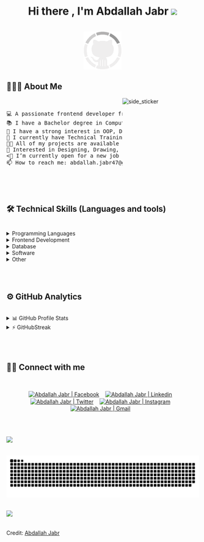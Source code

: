 <h1 align="center"><b>Hi there , I'm Abdallah Jabr </b><img src="https://media.giphy.com/media/hvRJCLFzcasrR4ia7z/giphy.gif" width="35"></h1>
<br>

<div align=center>
      <img src="https://raw.githubusercontent.com/AhmedFathyDev/AhmedFathyDev/main/GitHub.gif" alt="GitHub Octocat Logo" height="100">
</div>


## 👨🏻‍💻 About Me
<picture><img align="right" width=200px height=200px alt="side_sticker" src="https://media.giphy.com/media/TEnXkcsHrP4YedChhA/giphy.gif" /></picture><br>

<pre>
💻 A passionate frontend developer from Palestine
📚 I have a Bachelor degree in Computer Science from Birzeit University.
📝 I have a strong interest in OOP, Data structure, Html, CSS, and Java script.
🔭 I currently have Technical Training in React with Gaza Sky Geeks.
👨‍💻 All of my projects are available at : <a href="https://github.com/abdallahjabr47?tab=repositories" target="blank">Repositories</a>
🚩 Interested in Designing, Drawing, Photographing and Filmmaking.
<🤔 I’m currently open for a new job opportunity, this is <a href="https://drive.google.com/file/d/1AdO39G_D4QrqjAnBoVvjhif7l2rUNyl_/view?
usp=share_link" target="blank">My resume</a>
📫 How to reach me: abdallah.jabr47@gmail.com

</pre>


<br><br>

## 🛠 Technical Skills (Languages and tools)
<br>

<details>
  <summary> Programming Languages</summary>
  <br/>
  <img alt="Java" title="Java" src="https://img.icons8.com/color/48/000000/java-coffee-cup-logo--v1.png" alt="Java"/> <img alt="C" title="C" src="https://img.icons8.com/color/48/null/c-programming.png" />
</details>

<details>
  <summary> Frontend Development</summary>
  <br/>
  <img alt="HTML5" title="HTML5" src="https://img.icons8.com/color/48/000000/html-5--v1.png"/> <img alt="CSS3" title="CSS3" src="https://img.icons8.com/color/48/000000/css3.png"/> <img alt="SASS" title="SASS" src="https://img.icons8.com/color/48/000000/sass.png"/> <img alt="Javascript" title="Javascript" src="https://img.icons8.com/color/48/000000/javascript--v1.png"/> <img alt="React" title="React" src="https://img.icons8.com/office/48/000000/react.png"/> <img alt="Bootstrap" title="Bootstrap" src="https://img.icons8.com/color/48/null/bootstrap.png"/>
  <br/>
</details>

<details>
  <summary> Database</summary>
  <br/>
  <img alt="MySQL" title="MySQL" src="https://img.icons8.com/color/48/000000/mysql-logo.png"/>
</details>

<details>
  <summary> Software</summary>
  <br/>
  <img alt="Figma" title="Figma" src="https://img.icons8.com/color/48/null/figma--v1.png"/> <img alt="Adobe XD" title="Adobe XD" src="https://img.icons8.com/color/48/null/adobe-xd--v1.png"/> <img alt="Adobe Lightroom" title="Adobe Lightroom" src="https://img.icons8.com/color/48/null/adobe-lightroom--v1.png" /> 
</details>

<details>
  <summary> Other</summary>
  <br/>
  <img alt="Git" title="Git" src="https://img.icons8.com/color/48/null/git.png"/> <img alt="Wordpress" title="Wordpress" src="https://img.icons8.com/fluency/48/000000/wordpress.png" />
</details>


<br><br>


## ⚙️ GitHub Analytics
<br>

<details>
  <summary>📊 GitHub Profile Stats</summary>
  <br/>
  <a href="https://github.com/abdallahjabr47/github-readme-stats"><img alt="DenverCoder1's Github Stats" src="https://github-readme-stats.vercel.app/api?username=abdallahjabr47&show_icons=true&locale=en&bg_color=0d1117&text_color=ffffff&repo=convoychat" /></a>
</details>

<details>
  <summary>⚡ GitHubStreak</summary>
  <br/>
  <a href="https://github.com/abdallahjabr47/github-readme-stats"><img alt="DenverCoder1's Github Stats" src="https://github-readme-streak-stats.herokuapp.com/?user=abdallahjabr47&theme=dark&background=0d1117&date_format=M%20j%5B%2C%20Y%5D" /></a>
</details>

<br><br>


## 🤝🏻 Connect with me

<br>
<p align="center">
<a href="https://www.facebook.com/profile.php?id=100013628134596">
  <img align="center" alt="Abdallah Jabr | Facebook" width="30px" src="https://img.icons8.com/color/48/null/facebook-new.png" /></a> &nbsp;&nbsp;
<a href="https://www.linkedin.com/in/abdallah-jabr47/" target="_blank">
  <img align="center" alt="Abdallah Jabr | Linkedin" width="30px" src="https://img.icons8.com/color/48/null/linkedin.png" /></a> &nbsp;&nbsp;
<a href="https://twitter.com/abdallahjabr47" target="_blank">
  <img align="center" alt="Abdallah Jabr | Twitter" width="30px" src="https://img.icons8.com/color/48/null/twitter--v1.png" /></a> &nbsp;&nbsp;
<a href="https://www.instagram.com/abdallah.jabr47/" target="_blank">
  <img align="center" alt="Abdallah Jabr | Instagram" width="30px" src="https://img.icons8.com/fluency/48/null/instagram-new.png" /></a> &nbsp;&nbsp;
<a href="#" >
  <img align="center" alt="Abdallah Jabr | Gmail" width="30px" src="https://img.icons8.com/color/48/null/gmail--v1.png" /></a> &nbsp;&nbsp;
      
      
<br><br><br><img src="https://user-images.githubusercontent.com/73097560/115834477-dbab4500-a447-11eb-908a-139a6edaec5c.gif"><br><br>
<p align="center">
  <img src="https://github.com/DHANOLA/DHANOLA/raw/output/github-contribution-grid-snake.svg" alt="snake"></center>
</p>
<br><img src="https://user-images.githubusercontent.com/73097560/115834477-dbab4500-a447-11eb-908a-139a6edaec5c.gif"><br><br>
  
 Credit: [Abdallah Jabr](https://github.com/abdallahjabr47)


